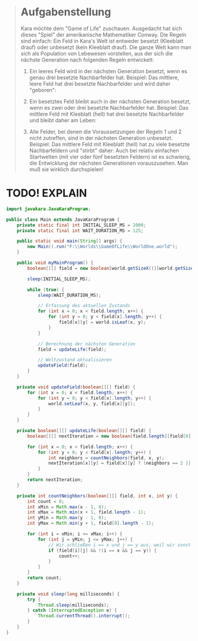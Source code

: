 > # Aufgabenstellung
>
> Kara möchte dem "Game of Life" zuschauen. 
> Ausgedacht hat sich dieses "Spiel" der amerikanische Mathematiker Conway.
> Die Regeln sind einfach: Ein Feld in Kara's Welt ist entweder besetzt (Kleeblatt drauf) oder
> unbesetzt (kein Kleeblatt drauf). 
> Die ganze Welt kann man sich als Population von Lebewesen vorstellen,
> aus der sich die nächste Generation nach folgenden Regeln entwickelt:
>
> 1. Ein leeres Feld wird in der nächsten Generation besetzt, 
> wenn es genau drei besetzte Nachbarfelder hat. 
> Beispiel: Das mittlere, leere Feld hat drei besetzte Nachbarfelder und wird daher "geboren":
> 
> 2. Ein besetztes Feld bleibt auch in der nächsten Generation besetzt, wenn es zwei oder drei besetzte Nachbarfelder hat.
> Beispiel: Das mittlere Feld mit Kleeblatt (hell) hat drei besetzte Nachbarfelder und bleibt daher am Leben:
> 
> 3. Alle Felder, bei denen die Voraussetzungen der Regeln 1 und 2 nicht zutreffen,
> sind in der nächsten Generation unbesetzt.
> Beispiel: Das mittlere Feld mit Kleeblatt (hell) hat zu viele besetzte Nachbarfeldern und "stirbt" daher:
> Auch bei relativ einfachen Startwelten (mit vier oder fünf besetzten Feldern) ist es schwierig,
> die Entwicklung der nächsten Generationen vorauszusehen. Man muß sie wirklich durchspielen!
>

# TODO! EXPLAIN

```Java
import javakara.JavaKaraProgram;

public class Main extends JavaKaraProgram {
    private static final int INITIAL_SLEEP_MS = 2000;
    private static final int WAIT_DURATION_MS = 125;

    public static void main(String[] args) {
        new Main().run("F:\\Worlds\\GameOfLife\\WorldOne.world");
    }

    public void myMainProgram() {
        boolean[][] field = new boolean[world.getSizeX()][world.getSizeY()];

        sleep(INITIAL_SLEEP_MS);

        while (true) {
            sleep(WAIT_DURATION_MS);

            // Erfassung des aktuellen Zustands
            for (int x = 0; x < field.length; x++) {
                for (int y = 0; y < field[x].length; y++) {
                    field[x][y] = world.isLeaf(x, y);
                }
            }

            // Berechnung der nächsten Generation
            field = updateLife(field);

            // Weltzustand aktualisieren
            updateField(field);
        }
    }

    private void updateField(boolean[][] field) {
        for (int x = 0; x < field.length; x++) {
            for (int y = 0; y < field[x].length; y++) {
                world.setLeaf(x, y, field[x][y]);
            }
        }
    }

    private boolean[][] updateLife(boolean[][] field) {
        boolean[][] nextIteration = new boolean[field.length][field[0].length];

        for (int x = 0; x < field.length; x++) {
            for (int y = 0; y < field[x].length; y++) {
                int neighbors = countNeighbors(field, x, y);
                nextIteration[x][y] = field[x][y] ? (neighbors == 2 || neighbors == 3) : (neighbors == 3);
            }
        }
        return nextIteration;
    }

    private int countNeighbors(boolean[][] field, int x, int y) {
        int count = 0;
        int xMin = Math.max(x - 1, 0);
        int xMax = Math.min(x + 1, field.length - 1);
        int yMin = Math.max(y - 1, 0);
        int yMax = Math.min(y + 1, field[0].length - 1);

        for (int i = xMin; i <= xMax; i++) {
            for (int j = yMin; j <= yMax; j++) {
                // Wir schließen i == x und j == y aus, weil wir sonst das Feld prüfen, dessen Nachbarn wir zählen.
                if (field[i][j] && !(i == x && j == y)) {
                    count++;
                }
            }
        }
        return count;
    }

    private void sleep(long milliseconds) {
        try {
            Thread.sleep(milliseconds);
        } catch (InterruptedException e) {
            Thread.currentThread().interrupt();
        }
    }
}
```